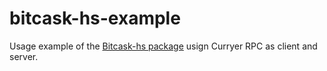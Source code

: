 # bitcask-hs-example

Usage example of the [Bitcask-hs package](https://github.com/BRonen/bitcask-hs) usign Curryer RPC as client and server.
